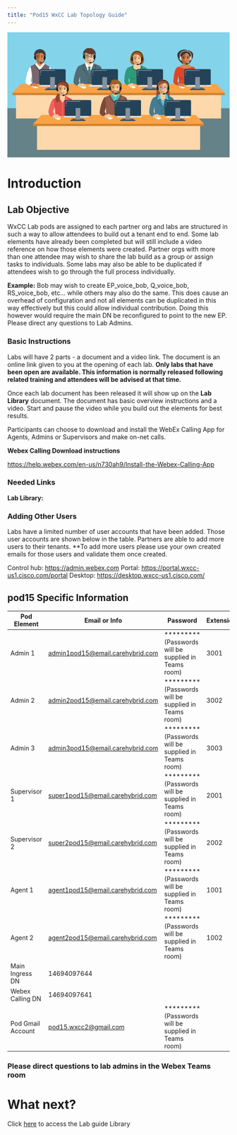 ```yaml
---
title: "Pod15 WxCC Lab Topology Guide"
---
```

![description](images/webexcclab.jpg)



# Introduction

## Lab Objective

WxCC Lab pods are assigned to each partner org and labs are structured in such a way to allow attendees to build out a tenant end to end.  Some lab elements have already been completed but will still include a video reference on how those elements were created.  Partner orgs with more than one attendee may wish to share the lab build as a group or assign tasks to individuals.  Some labs may also be able to be duplicated if attendees wish to go through the full process individually.

**Example:**
Bob may wish to create EP_voice_bob, Q_voice_bob, RS_voice_bob, etc... while others may also do the same.  This does cause an overhead of configuration and not all elements can be duplicated in this way effectively but this could allow individual contribution.  Doing this however would require the main DN be reconfigured to point to the new EP. Please direct any questions to Lab Admins.

### Basic Instructions

Labs will have 2 parts - a document and a video link.  The document is an online link given to you at the opening of each lab.  **Only labs that have been open are available.  This information is normally released following related training and attendees will be advised at that time.**

Once each lab document has been released it will show up on the **Lab Library** document.  The document has basic overview instructions and a video.  Start and pause the video while you build out the elements for best results.

Participants can choose to download and install the WebEx Calling App for Agents, Admins or Supervisors and make on-net calls.

**Webex Calling Download instructions**

https://help.webex.com/en-us/n730ah9/Install-the-Webex-Calling-App

### Needed Links 
**Lab Library:**  

### Adding Other Users
Labs have a limited number of user accounts that have been added.  Those user accounts are shown below in the table.  Partners are able to add more users to their tenants.
**To add more users please use your own created emails for those users and validate them once created.
 

Control hub: https://admin.webex.com
Portal: https://portal.wxcc-us1.cisco.com/portal
Desktop: https://desktop.wxcc-us1.cisco.com/

## pod15 Specific Information

| Pod Element        | Email or Info                   | Password  | Extension |
|--------------------|---------------------------------|-----------|-----------|
| Admin 1            | admin1pod15@email.carehybrid.com | ********* (Passwords will be supplied in Teams room) | 3001      |
| Admin 2            | admin2pod15@email.carehybrid.com | ********* (Passwords will be supplied in Teams room) | 3002      |
| Admin 3            | admin3pod15@email.carehybrid.com | ********* (Passwords will be supplied in Teams room) | 3003      |
| Supervisor 1       | super1pod15@email.carehybrid.com | ********* (Passwords will be supplied in Teams room) | 2001      |
| Supervisor 2       | super2pod15@email.carehybrid.com | ********* (Passwords will be supplied in Teams room) | 2002      |
| Agent 1            | agent1pod15@email.carehybrid.com | ********* (Passwords will be supplied in Teams room) | 1001      |
| Agent 2            | agent2pod15@email.carehybrid.com | ********* (Passwords will be supplied in Teams room) | 1002      |
| Main Ingress DN | 14694097644                    |           |           |
| Webex Calling DN | 14694097641                    |           |           |
| Pod Gmail Account  | pod15.wxcc2@gmail.com            | ********* (Passwords will be supplied in Teams room) |           |

### Please direct questions to lab admins in the Webex Teams room

# What next?
Click [here](LabLibrary) to access the Lab guide Library